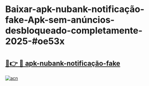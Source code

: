 # Baixar-apk-nubank-notificação-fake-Apk-sem-anúncios-desbloqueado-completamente-2025-#oe53x

# <h2><a href="https://ainizakaria.my?title=apk-nubank-notificação-fake&ref=24M">🔗👉 🔴 apk-nubank-notificação-fake</a></h2>

[![acn](https://github.com/user-attachments/assets/0f9c940e-d8b0-45ae-aac7-cd30a18b3e1c)](https://ainizakaria.my?title=apk-nubank-notificação-fake&ref=24M)

